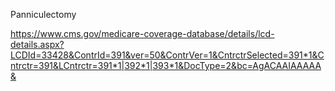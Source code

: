 Panniculectomy

https://www.cms.gov/medicare-coverage-database/details/lcd-details.aspx?LCDId=33428&ContrId=391&ver=50&ContrVer=1&CntrctrSelected=391*1&Cntrctr=391&LCntrctr=391*1|392*1|393*1&DocType=2&bc=AgACAAIAAAAA&
